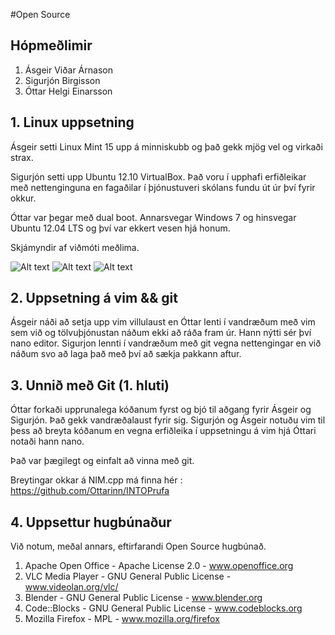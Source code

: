 #Open Source

## Hópmeðlimir

1. Ásgeir Viðar Árnason
2. Sigurjón Birgisson
3. Óttar Helgi Einarsson

## 1. Linux uppsetning

Ásgeir setti Linux Mint 15 upp á minniskubb og það gekk mjög vel og virkaði strax.

Sigurjón setti upp Ubuntu 12.10 VirtualBox. Það voru í upphafi erfiðleikar með nettenginguna en fagaðilar í þjónustuveri skólans fundu út úr því fyrir okkur.

Óttar var þegar með dual boot. Annarsvegar Windows 7 og hinsvegar Ubuntu 12.04 LTS og því var ekkert vesen hjá honum.

Skjámyndir af viðmóti meðlima.

![Alt text](http://i.imgur.com/gJEWQWZ.png)
![Alt text](http://i.imgur.com/kZTmmBN.png)
![Alt text](http://i.imgur.com/A3bwgW2.png)

## 2. Uppsetning á vim && git

Ásgeir náði að setja upp vim villulaust en Óttar lenti í vandræðum með vim sem við og tölvuþjónustan náðum ekki að ráða fram úr. Hann nýtti sér því nano editor. Sigurjon lennti í vandræðum með git vegna nettengingar en við náðum svo að laga það með því að sækja pakkann aftur.

## 3. Unnið með Git (1. hluti)

Óttar forkaði upprunalega kóðanum fyrst og bjó til aðgang fyrir Ásgeir og Sigurjón. Það gekk vandræðalaust fyrir sig. Sigurjón og Ásgeir notuðu vim til þess að breyta kóðanum en vegna erfiðleika í uppsetningu á vim hjá Óttari notaði hann nano. 

Það var þægilegt og einfalt að vinna með git. 

Breytingar okkar á NIM.cpp má finna hér : https://github.com/Ottarinn/INTOPrufa

## 4. Uppsettur hugbúnaður

Við notum, meðal annars, eftirfarandi Open Source hugbúnað.

1. Apache Open Office - Apache License 2.0 - www.openoffice.org
2. VLC Media Player - GNU General Public License - www.videolan.org/vlc/
3. Blender - GNU General Public License - www.blender.org
4. Code::Blocks - GNU General Public License - www.codeblocks.org
5. Mozilla Firefox - MPL - www.mozilla.org/firefox
 
